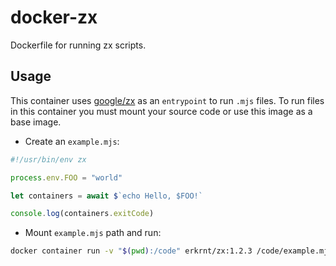 # docker-zx

Dockerfile for running zx scripts.

## Usage

This container uses [google/zx](https://github.com/google/zx) as an `entrypoint` to run `.mjs` files. To run files in this container you must mount your source code or use this image as a base image.

- Create an `example.mjs`:

```js
#!/usr/bin/env zx

process.env.FOO = "world"

let containers = await $`echo Hello, $FOO!`

console.log(containers.exitCode)
```

- Mount `example.mjs` path and run:

```bash
docker container run -v "$(pwd):/code" erkrnt/zx:1.2.3 /code/example.mjs
```
